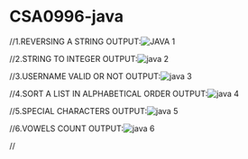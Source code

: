 # CSA0996-java
//1.REVERSING A STRING
OUTPUT:![JAVA 1](https://github.com/Pandumohan/CSA0996-java/assets/115144239/32419b3e-4be2-4f0e-9f8a-31909e5ed718)

//2.STRING TO INTEGER
OUTPUT:![java 2](https://github.com/Pandumohan/CSA0996-java/assets/115144239/ca30d494-7ef5-49fc-9630-d15c05f343ce)

//3.USERNAME VALID OR NOT
OUTPUT:![java 3](https://github.com/Pandumohan/CSA0996-java/assets/115144239/045dd1d5-77a6-46ba-8374-04e7509692d1)

//4.SORT A LIST IN ALPHABETICAL ORDER
OUTPUT:![java 4](https://github.com/Pandumohan/CSA0996-java/assets/115144239/af710718-c29c-4789-9cd0-16c79cab67f8)

//5.SPECIAL CHARACTERS
OUTPUT:![java 5](https://github.com/Pandumohan/CSA0996-java/assets/115144239/bbd3dc8d-030e-4a02-9a93-8b06c8fa84f5)

//6.VOWELS COUNT
OUTPUT:![java 6](https://github.com/Pandumohan/CSA0996-java/assets/115144239/491798b0-4f7a-4db2-9a0e-ce28c7dd2040)

//


